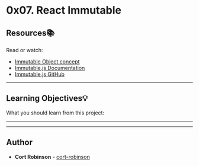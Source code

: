 # 0x07. React Immutable

## Resources:books:
Read or watch:
* [Immutable Object concept](https://intranet.hbtn.io/rltoken/iCzkEHd9UHXDe1SQU7N5sw)
* [Immutable.js Documentation](https://intranet.hbtn.io/rltoken/VLQYE0CUVkFQz79FTKTxmA)
* [Immutable.js GitHub](https://intranet.hbtn.io/rltoken/sFez1GEIXOr7lCrk1MBTwg)

---
## Learning Objectives:bulb:
What you should learn from this project:

---
---

## Author
* **Cort Robinson** - [cort-robinson](https://github.com/cort-robinson)
